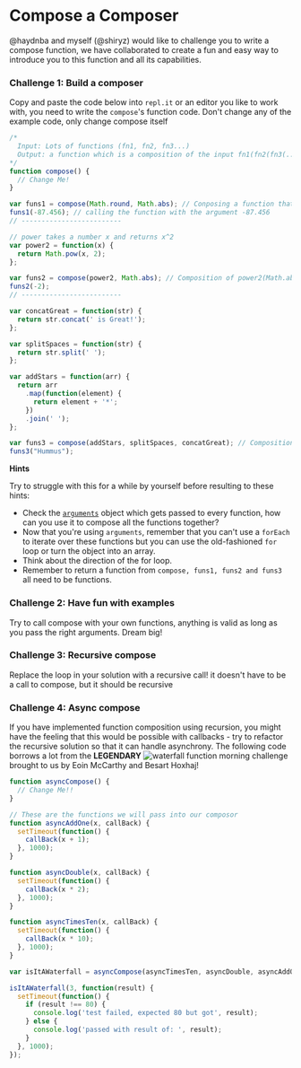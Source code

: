 # Compose a Composer

@haydnba and myself (@shiryz) would like to challenge you to write a compose
function, we have collaborated to create a fun and easy way to introduce you to
this function and all its capabilities.

### Challenge 1: Build a composer

Copy and paste the code below into `repl.it` or an editor you like to work with,
you need to write the `compose`'s function code.
Don't change any of the example code, only change compose itself

```js
/* 
  Input: Lots of functions (fn1, fn2, fn3...) 
  Output: a function which is a composition of the input fn1(fn2(fn3(...)))
*/
function compose() {
  // Change Me!
}

var funs1 = compose(Math.round, Math.abs); // Conposing a function that executes Math.round(Math,abs(arg));
funs1(-87.456); // calling the function with the argument -87.456
// -------------------------

// power takes a number x and returns x^2
var power2 = function(x) {
  return Math.pow(x, 2);
};

var funs2 = compose(power2, Math.abs); // Composition of power2(Math.abs(arg));
funs2(-2);
// -------------------------

var concatGreat = function(str) {
  return str.concat(' is Great!');
};

var splitSpaces = function(str) {
  return str.split(' ');
};

var addStars = function(arr) {
  return arr
    .map(function(element) {
      return element + '*';
    })
    .join(' ');
};

var funs3 = compose(addStars, splitSpaces, concatGreat); // Composition of addStars(splitSpaces(concatGreat(arg)));
funs3("Hummus");
```
__Hints__

Try to struggle with this for a while by yourself before resulting to these hints:
- Check the [`arguments`](https://developer.mozilla.org/en-US/docs/Web/JavaScript/Reference/Functions/arguments) object which gets passed to every function, how can you use it to compose all the functions together?
- Now that you're using `arguments`, remember that you can't use a `forEach` to iterate over these functions but you can use the old-fashioned `for` loop or turn the object into an array.
- Think about the direction of the for loop.
- Remember to return a function from `compose, funs1, funs2 and funs3` all need to be functions.

### Challenge 2: Have fun with examples

Try to call compose with your own functions, anything is valid as long as you
pass the right arguments.
Dream big!

### Challenge 3: Recursive compose

Replace the loop in your solution with a recursive call!
it doesn't have to be a call to compose, but it should be recursive

### Challenge 4: Async compose

If you have implemented function composition using recursion, you might have
the feeling that this would be possible with callbacks - try to refactor the
recursive solution so that it can handle asynchrony. The following code borrows
a lot from the **LEGENDARY** ![waterfall function morning challenge](https://github.com/foundersandcoders/mc-waterfall-chaser#morning-challenge-implement-a-waterfall-function)
brought to us by Eoin McCarthy and Besart Hoxhaj!

```js
function asyncCompose() {
  // Change Me!!
}

// These are the functions we will pass into our composor
function asyncAddOne(x, callBack) {
  setTimeout(function() {
    callBack(x + 1);
  }, 1000);
}

function asyncDouble(x, callBack) {
  setTimeout(function() {
    callBack(x * 2);
  }, 1000);
}

function asyncTimesTen(x, callBack) {
  setTimeout(function() {
    callBack(x * 10);
  }, 1000);
}

var isItAWaterfall = asyncCompose(asyncTimesTen, asyncDouble, asyncAddOne);

isItAWaterfall(3, function(result) {
  setTimeout(function() {
    if (result !== 80) {
      console.log('test failed, expected 80 but got', result);
    } else {
      console.log('passed with result of: ', result);
    }
  }, 1000);
});
```
